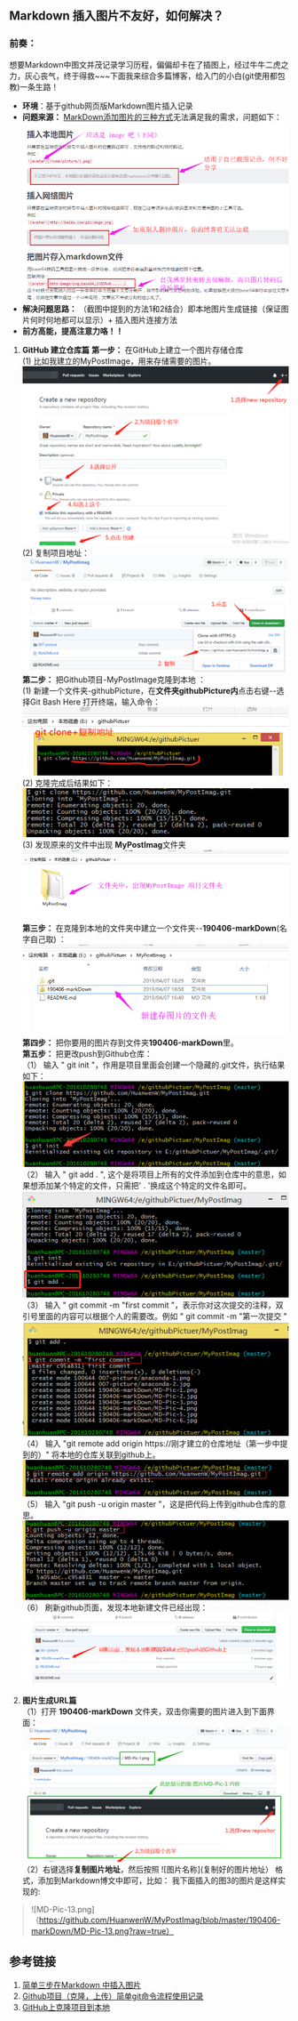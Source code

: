 ##  Markdown 插入图片不友好，如何解决？

### 前奏：

  想要Markdown中图文并茂记录学习历程，偏偏却卡在了插图上，经过牛牛二虎之力，灰心丧气，终于得救~~~下面我来综合多篇博客，给入门的小白(git使用都包教)一条生路！
  
- **环境**：基于github网页版Markdown图片插入记录
- **问题来源：** [MarkDown添加图片的三种方式](https://blog.csdn.net/slaughterdevil/article/details/79255933)无法满足我的需求，问题如下：  
![image](https://github.com/HuanwenW/MyPostImag/blob/master/007-picture/markD-%E6%8F%92%E5%9B%BE-1.jpg?raw=true)  
-  **解决问题思路：**  （截图中提到的方法1和2结合）即本地图片生成链接（保证图片何时何地都可以显示）+ 插入图片连接方法
- **前方高能，提高注意力咯！！**
1. **GitHub 建立仓库篇**
**第一步：** 在GitHub上建立一个图片存储仓库  
(1) 比如我建立的MyPostImage，用来存储需要的图片。  
![image](https://github.com/HuanwenW/MyPostImag/blob/master/190406-markDown/MD-Pic-1.png?raw=true)
(2) 复制项目地址：
![image](https://github.com/HuanwenW/MyPostImag/blob/master/190406-markDown/MD-Pic-2.jpg?raw=true)
**第二步：** 把Github项目-MyPostImage克隆到本地 ：    
(1) 新建一个文件夹-githubPicture，在**文件夹githubPicture内**点击右键--选择Git Bash Here 打开终端，输入命令：  
![image](https://github.com/HuanwenW/MyPostImag/blob/master/190406-markDown/MD-Pic-3.png?raw=true)  
(2) 克隆完成后结果如下：  
![image](https://github.com/HuanwenW/MyPostImag/blob/master/190406-markDown/MD-Pic-4.png?raw=true)  
(3) 发现原来的文件中出现 **MyPostImag**文件夹  
![image](https://github.com/HuanwenW/MyPostImag/blob/master/190406-markDown/MD-Pic-5.jpg?raw=true)  
**第三步：** 在克隆到本地的文件夹中建立一个文件夹--**190406-markDown**(名字自己取) ：   
![image](https://github.com/HuanwenW/MyPostImag/blob/master/190406-markDown/MD-Pic-6.jpg?raw=true)  
**第四步：** 把你要用的图片存到文件夹**190406-markDown**里。  
**第五步：** 把更改push到Github仓库：  
 （1） 输入 " git init "，作用是项目里面会创建一个隐藏的.git文件，执行结果如下：
 ![image](https://github.com/HuanwenW/MyPostImag/blob/master/190406-markDown/MD-Pic-7.jpg?raw=true)    
 （2） 输入 " git add . ", 这个是将项目上所有的文件添加到仓库中的意思，如果想添加某个特定的文件，只需把' . '换成这个特定的文件名即可。  
 ![image](https://github.com/HuanwenW/MyPostImag/blob/master/190406-markDown/MD-Pic-8.png?raw=true)    
 （3） 输入 " git commit -m "first commit "，表示你对这次提交的注释，双引号里面的内容可以根据个人的需要改。例如 " git commit -m "第一次提交 "  
 ![image](https://github.com/HuanwenW/MyPostImag/blob/master/190406-markDown/MD-Pic-9.png?raw=true)  
 （4） 输入 "git remote add origin https://刚才建立的仓库地址（第一步中提到的）"  将本地的仓库关联到github上。
 ![image](https://github.com/HuanwenW/MyPostImag/blob/master/190406-markDown/MD-Pic-10.png?raw=true)   
 （5） 输入 "git push -u origin master "，这是把代码上传到github仓库的意思。    
 ![image](https://github.com/HuanwenW/MyPostImag/blob/master/190406-markDown/MD-Pic-11.png?raw=true)     
 （6） 刷新github页面，发现本地新建文件已经出现：
 ![image](https://github.com/HuanwenW/MyPostImag/blob/master/190406-markDown/MD-Pic-12.png?raw=true)   

2. **图片生成URL篇**  
（1）打开 **190406-markDown** 文件夹，双击你需要的图片进入到下面界面：
![image](https://github.com/HuanwenW/MyPostImag/blob/master/190406-markDown/MD-Pic-13.png?raw=true)   
（2）右键选择**复制图片地址**，然后按照 ![图片名称](复制好的图片地址） 格式，添加到Markdown博文中即可，比如：
我下面插入的图3的图片是这样实现的:  

> ![MD-Pic-13.png]（https://github.com/HuanwenW/MyPostImag/blob/master/190406-markDown/MD-Pic-13.png?raw=true）  

## 参考链接
1. [简单三步在Markdown 中插入图片](https://www.jianshu.com/p/e9f18be1295d)
2. [Github项目（克隆，上传）简单git命令流程使用记录](https://blog.csdn.net/hustwayne/article/details/83014499)
3. [GitHub上克隆项目到本地](https://blog.csdn.net/linton1/article/details/80320121)
